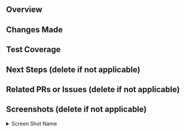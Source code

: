 <!-- IF A SECTION IS NOT APPLICABLE TO YOU, PLEASE DELETE IT!! -->

<!-- Your title should be able to summarize what changes you've made in one sentence. For example: "Exclude staff from the check for follows". For stacked PRs, please indicate clearly in the title where in the stack you are. For example: "[Eatery Refactor][4/5] Converted all files to MVP model" -->


## Overview

<!-- Summarize your changes here. -->



## Changes Made

<!-- Include details of what your changes actually are and how it is intended to work. -->



## Test Coverage

<!-- Describe how you tested this feature. Manual testing and/or unit testing. Please include repro steps and/or how to turn the feature on if applicable. -->



## Next Steps (delete if not applicable)

<!-- If this is part of a multi-PR change, please describe what changes you plan on addressing in future PRs. -->



## Related PRs or Issues (delete if not applicable)

<!-- List related PRs against other branches/repositories. -->



## Screenshots (delete if not applicable)

<!-- If you are making any changes to UI, you should use this section. -->

<details>

  <summary>Screen Shot Name</summary>


  <!-- Insert file link here. Newlines above and below your link are necessary for this to work. -->
  

</details>